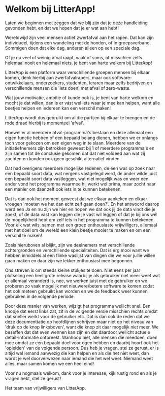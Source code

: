 # Welkom bij LitterApp!

Laten we beginnen met zeggen dat we blij zijn dat je deze handleiding gevonden hebt, en dat we hopen dat je er wat aan hebt!

Wereldwijd zijn veel mensen actief zwerfafval aan het rapen. Dat kan zijn individueel, tijdens een wandeling met de honden, of in groepsverband. Sommigen doen dat elke dag, anderen alleen op een speciale dag.

Of je nu veel of weinig afval raapt, vaak of soms, of misschien zelfs helemaal nooit en helemaal niets, je bent van harte welkom bij LitterApp!

LitterApp is een platform waar verschillende groepen mensen bij elkaar komen, denk hierbij aan zwerfafvalrapers, maar ook software-ontwikkelaars, onderzoekers, studenten, leraren maar zelfs bedrijven en verschillende mensen die 'iets doen' met afval of zero-waste.

Wat jouw motivatie, ambitie of kunde ook is, je bent van harte welkom en mocht je dat willen, dan is er vást wel iets waar je mee kan helpen, want alle beetjes helpen en iedereen kan een verschil maken!

LitterApp wordt dus gebruikt om al die partijen bij elkaar te brengen en de rode draad hierbij is momenteel 'afval'.

Hoewel er al meerdere afval-programma's bestaan en deze allemaal een eigen functie hebben of een bepaald belang dienen, hebben we er onlangs toch voor gekozen om een eigen weg in te slaan. Meerdere van de initiatiefnemers zijn betrokken geweest bij 1 of meerdere programma's en zijn samen tot de conclusie gekomen dat dat niet voldeed aan wat zij zochten en konden ook geen geschikt alternatief vinden.

Dat had overigens meerdere mogelijke redenen, de een was op zoek naar een bepaald soort data, wat nergens vastgelegd werd, de ander wilde juist een bepaald soort data vastleggen, wat niet mogelijk was en weer een ander vond het programma waarmee hij werkt wel prima, maar zocht naar een manier om daar zelf ook iets in te kunnen betekenen.

Dat is dan ook het moment geweest dat we elkaar aankeken en elkaar vroegen 'moeten we het dan echt zelf gaan doen?'. En het antwoord daarop werd een Ja en nu zijn we hier en hopen we dat ook jij de data vindt die je zoekt, of de data vast kan leggen die je vast wil leggen of dat je bij ons wél de mogelijkheid hebt om zelf iets in het programma te kunnen betekenen. Voor elk wat wils, samen met een groep enthousiaste vrijwilligers, allemaal met het doel om de wereld een klein beetje mooier te maken en om een verschil te maken!

Zoals hieruboven al blijkt, zijn we deelnemers met verschillende achtergronden en verschillende specialiteiten. Dat is erg mooi want we hebben inmiddels al een flinke waslijst van dingen die we voor jullie willen gaan maken en daar zijn we lekker enthousiast mee begonnen.

Ons streven is om steeds kleine stukjes te doen. Niet eens per jaar plotseling een heel grote release waarbij je als gebruiker niet meer weet wat er allemaal veranderd is, nee, we werken juist met de gebruiker en we proberen zo vaak mogelijk met nieuwere/betere software te komen zodat het ook meteen gebruikt kan worden en we de feedback weer kunnen gebruiken in de volgende periode. 

Door deze manier van werken, wijzigt het programma wellicht snel. Een knopje dat eerst links zat, zit in de volgende versie misschien rechts omdat dat sneller werkt voor de gebruiker etc. Dat is dan ook de reden dat we deze documenttatie op hoofdlijnen schrijven maar niet op het niveau van 'druk op de knop linksboven', want die knop zit daar mogelijk niet meer.
We beseffen dat dat even wennen kan zijn en dat daardoor wellicht actuele detail-informatie ontbreekt.
Wanhoop niet, alle mensen die meedoen, doen mee omdat ze een bepaald doel voor ogen hebben en daarbij hoort ook het 'opleiden' van de volgende persoon. Dus heb je vragen, stel ze gerust, er is altijd wel iemand aanwezig die kan helpen en als die het niet weet, dan wordt je wel doorverwezen naar iemand die het wel weet. Niemand weet alles, maar samen komen we een heel eind!

Voor nu nogmaals welkom, dank voor je interesse, kijk rustig rond en als je vragen hebt, stel ze gerust!

Het team van vrijwilligers van LitterApp.
